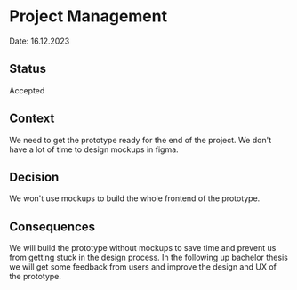 # Project Management

Date: 16.12.2023

## Status

Accepted

## Context

We need to get the prototype ready for the end of the project. We don't have a lot of time to design mockups in figma.

## Decision

We won't use mockups to build the whole frontend of the prototype.

## Consequences

We will build the prototype without mockups to save time and prevent us from getting stuck in the design process.
In the following up bachelor thesis we will get some feedback from users and improve the design and UX of the prototype.
